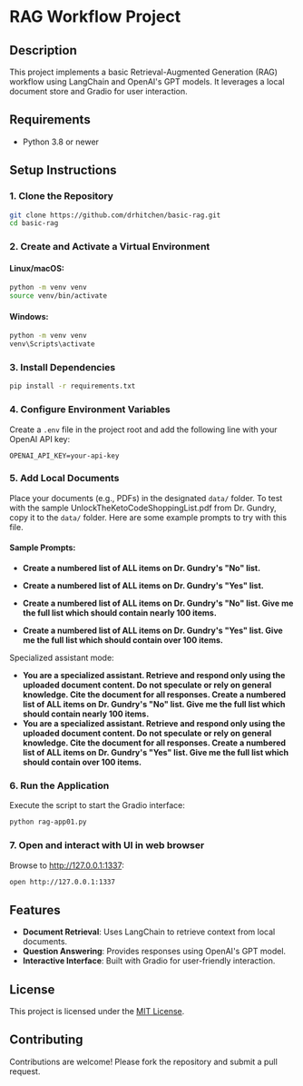 # RAG Workflow Project

## Description
This project implements a basic Retrieval-Augmented Generation (RAG) workflow using LangChain and OpenAI's GPT models. It leverages a local document store and Gradio for user interaction.

## Requirements
- Python 3.8 or newer

## Setup Instructions

### 1. Clone the Repository
```bash
git clone https://github.com/drhitchen/basic-rag.git
cd basic-rag
```

### 2. Create and Activate a Virtual Environment
#### Linux/macOS:
```bash
python -m venv venv
source venv/bin/activate
```
#### Windows:
```bash
python -m venv venv
venv\Scripts\activate
```

### 3. Install Dependencies
```bash
pip install -r requirements.txt
```

### 4. Configure Environment Variables
Create a `.env` file in the project root and add the following line with your OpenAI API key:
```
OPENAI_API_KEY=your-api-key
```

### 5. Add Local Documents
Place your documents (e.g., PDFs) in the designated `data/` folder. To test with the sample UnlockTheKetoCodeShoppingList.pdf from Dr. Gundry, copy it to the `data/` folder. Here are some example prompts to try with this file.

#### Sample Prompts:

- **Create a numbered list of ALL items on Dr. Gundry's "No" list.**
- **Create a numbered list of ALL items on Dr. Gundry's "Yes" list.**

- **Create a numbered list of ALL items on Dr. Gundry's "No" list. Give me the full list which should contain nearly 100 items.**
- **Create a numbered list of ALL items on Dr. Gundry's "Yes" list. Give me the full list which should contain over 100 items.**

Specialized assistant mode:

- **You are a specialized assistant. Retrieve and respond only using the uploaded document content. Do not speculate or rely on general knowledge. Cite the document for all responses. Create a numbered list of ALL items on Dr. Gundry's "No" list. Give me the full list which should contain nearly 100 items.**
- **You are a specialized assistant. Retrieve and respond only using the uploaded document content. Do not speculate or rely on general knowledge. Cite the document for all responses. Create a numbered list of ALL items on Dr. Gundry's "Yes" list. Give me the full list which should contain over 100 items.**

### 6. Run the Application
Execute the script to start the Gradio interface:
```bash
python rag-app01.py
```

### 7. Open and interact with UI in web browser
Browse to http://127.0.0.1:1337:
```bash
open http://127.0.0.1:1337
```

## Features
- **Document Retrieval**: Uses LangChain to retrieve context from local documents.
- **Question Answering**: Provides responses using OpenAI's GPT model.
- **Interactive Interface**: Built with Gradio for user-friendly interaction.

## **License**

This project is licensed under the [MIT License](LICENSE).

## **Contributing**

Contributions are welcome! Please fork the repository and submit a pull request.
